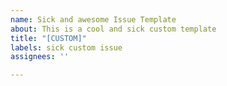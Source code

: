 ```yaml
---
name: Sick and awesome Issue Template
about: This is a cool and sick custom template
title: "[CUSTOM]"
labels: sick custom issue
assignees: ''

---
```



